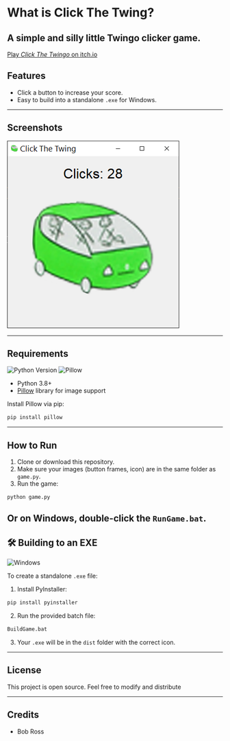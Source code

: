 # What is Click The Twing? 

A simple and silly little Twingo clicker game. 
---

 [Play *Click The Twingo* on itch.io](https://jeevesgb.itch.io/click-the-twingo)


## Features

- Click a button to increase your score.
- Easy to build into a standalone `.exe` for Windows.

---

## Screenshots

![Game Screenshot](screenshot.png)  

---

## Requirements

![Python Version](https://img.shields.io/badge/Python-3.8%2B-blue)  ![Pillow](https://img.shields.io/badge/Pillow-Required-yellow)

- Python 3.8+  
- [Pillow](https://pypi.org/project/Pillow/) library for image support

Install Pillow via pip:

```bash
pip install pillow
```

---

## How to Run

1. Clone or download this repository.
2. Make sure your images (button frames, icon) are in the same folder as `game.py`.
3. Run the game:

```bash
python game.py
```

Or on Windows, double-click the `RunGame.bat`.
---

## 🛠 Building to an EXE

![Windows](https://img.shields.io/badge/Platform-Windows-lightgrey)

To create a standalone `.exe` file:

1. Install PyInstaller:

```bash
pip install pyinstaller
```

2. Run the provided batch file:

```bash
BuildGame.bat
```

3. Your `.exe` will be in the `dist` folder with the correct icon.

---

## License

This project is open source. Feel free to modify and distribute

---

## Credits

- Bob Ross 
